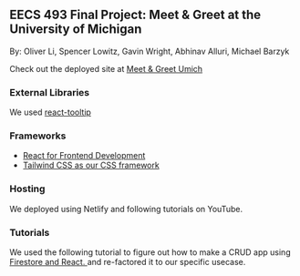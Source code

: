 ## EECS 493 Final Project: Meet & Greet at the University of Michigan
By: Oliver Li, Spencer Lowitz, Gavin Wright, Abhinav Alluri, Michael Barzyk

Check out the deployed site at [Meet & Greet Umich](https://meetandgreetumich.netlify.app/)

### External Libraries 
We used [react-tooltip ](https://www.npmjs.com/package/react-tooltip)
### Frameworks 
- [React for Frontend Development ](https://reactjs.org/)
- [Tailwind CSS as our CSS framework](https://tailwindcss.com/)
### Hosting 
We deployed using Netlify and following tutorials on YouTube. 
### Tutorials
We used the following tutorial to figure out how to make a CRUD app using [Firestore and React. ](https://www.youtube.com/watch?v=jCY6DH8F4oc) and re-factored it to our specific usecase. 



